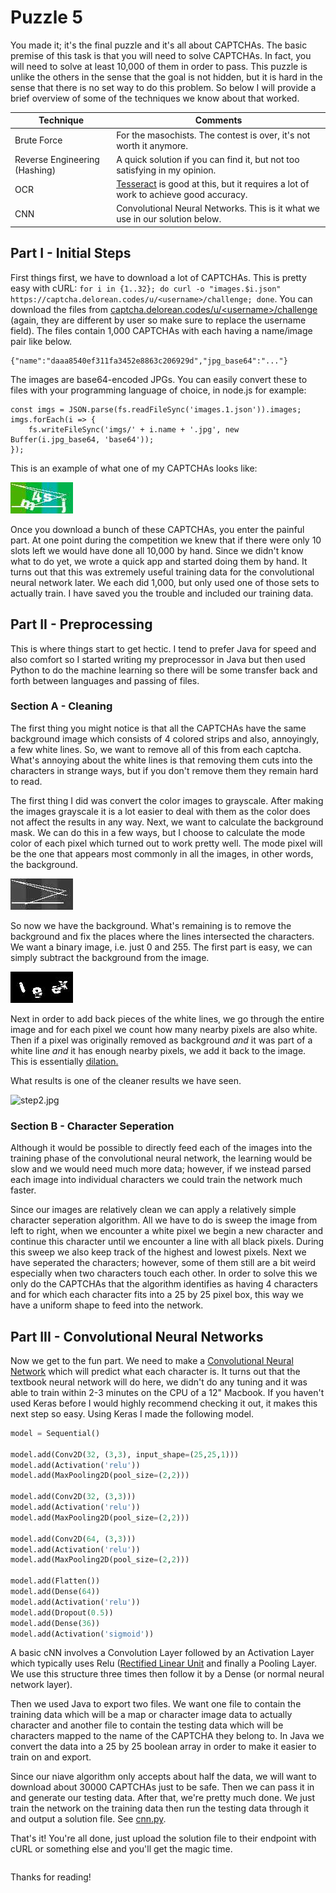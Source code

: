 Puzzle 5
========

You made it; it's the final puzzle and it's all about CAPTCHAs. The basic premise of this task is that you will need to solve CAPTCHAs. In fact, you will need to solve at least 10,000 of them in order to pass. This puzzle is unlike the others in the sense that the goal is not hidden, but it is hard in the sense that there is no set way to do this problem. So below I will provide a brief overview of some of the techniques we know about that worked.

| Technique   | Comments                                                                                                                |
|-------------|-------------------------------------------------------------------------------------------------------------------------|
| Brute Force | For the masochists. The contest is over, it's not worth it anymore.                                                     |
| Reverse Engineering (Hashing)     | A quick solution if you can find it, but not too satisfying in my opinion.                                              |
| OCR         | [Tesseract](https://github.com/tesseract-ocr/) is good at this, but it requires a lot of work to achieve good accuracy. |
| CNN         | Convolutional Neural Networks. This is it what we use in our solution below.                                            |

Part I - Initial Steps
----------------------

First things first, we have to download a lot of CAPTCHAs. This is pretty easy with cURL: `for i in {1..32}; do curl -o "images.$i.json" https://captcha.delorean.codes/u/<username>/challenge; done`. You can download the files from [captcha.delorean.codes/u/\<username>/challenge](https://captcha.delorean.codes/u/<username>/challenge) (again, they are different by user so make sure to replace the username field). The files contain 1,000 CAPTCHAs with each having a name/image pair like below.

```
{"name":"daaa8540ef311fa3452e8863c206929d","jpg_base64":"..."}
```

The images are base64-encoded JPGs. You can easily convert these to files with your programming language of choice, in node.js for example:

```
const imgs = JSON.parse(fs.readFileSync('images.1.json')).images;
imgs.forEach(i => {
    fs.writeFileSync('imgs/' + i.name + '.jpg', new Buffer(i.jpg_base64, 'base64'));
});
```

This is an example of what one of my CAPTCHAs looks like:

![captcha.jpg](captcha.jpg)

Once you download a bunch of these CAPTCHAs, you enter the painful part. At one point during the competition we knew that if there were only 10 slots left we would have done all 10,000 by hand. Since we didn't know what to do yet, we wrote a quick app and started doing them by hand. It turns out that this was extremely useful training data for the convolutional neural network later. We each did 1,000, but only used one of those sets to actually train. I have saved you the trouble and included our training data.

Part II - Preprocessing
-----------------------

This is where things start to get hectic. I tend to prefer Java for speed and also comfort so I started writing my preprocessor in Java but then used Python to do the machine learning so there will be some transfer back and forth between languages and passing of files.

### Section A - Cleaning

The first thing you might notice is that all the CAPTCHAs have the same background image which consists of 4 colored strips and also, annoyingly, a few white lines. So, we want to remove all of this from each captcha. What's annoying about the white lines is that removing them cuts into the characters in strange ways, but if you don't remove them they remain hard to read.

The first thing I did was convert the color images to grayscale. After making the images grayscale it is a lot easier to deal with them as the color does not affect the results in any way. Next, we want to calculate the background mask. We can do this in a few ways, but I choose to calculate the mode color of each pixel which turned out to work pretty well. The mode pixel will be the one that appears most commonly in all the images, in other words, the background.

![mode.png](mode.png)

So now we have the background. What's remaining is to remove the background and fix the places where the lines intersected the characters. We want a binary image, i.e. just 0 and 255. The first part is easy, we can simply subtract the background from the image.

![step1.jpg](step1.jpg)

Next in order to add back pieces of the white lines, we go through the entire image and for each pixel we count how many nearby pixels are also white. Then if a pixel was originally removed as background *and* it was part of a white line *and* it has enough nearby pixels, we add it back to the image. This is essentially [dilation.](https://homepages.inf.ed.ac.uk/rbf/HIPR2/dilate.htm)

What results is one of the cleaner results we have seen.

![step2.jpg](step2.jpg)

### Section B - Character Seperation

Although it would be possible to directly feed each of the images into the training phase of the convolutional neural network, the learning would be slow and we would need much more data; however, if we instead parsed each image into individual characters we could train the network much faster.

Since our images are relatively clean we can apply a relatively simple character seperation algorithm. All we have to do is sweep the image from left to right, when we encounter a white pixel we begin a new character and continue this character until we encounter a line with all black pixels. During this sweep we also keep track of the highest and lowest pixels. Next we have seperated the characters; however, some of them still are a bit weird especially when two characters touch each other. In order to solve this we only do the CAPTCHAs that the algorithm identifies as having 4 characters and for which each character fits into a 25 by 25 pixel box, this way we have a uniform shape to feed into the network.

Part III - Convolutional Neural Networks
----------------------------------------

Now we get to the fun part. We need to make a [Convolutional Neural Network](https://en.wikipedia.org/wiki/Convolutional_neural_network) which will predict what each character is. It turns out that the textbook neural network will do here, we didn't do any tuning and it was able to train within 2-3 minutes on the CPU of a 12" Macbook. If you haven't used Keras before I would highly recommend checking it out, it makes this next step so easy. Using Keras I made the following model.

```python
model = Sequential()

model.add(Conv2D(32, (3,3), input_shape=(25,25,1)))
model.add(Activation('relu'))
model.add(MaxPooling2D(pool_size=(2,2)))

model.add(Conv2D(32, (3,3)))
model.add(Activation('relu'))
model.add(MaxPooling2D(pool_size=(2,2)))

model.add(Conv2D(64, (3,3)))
model.add(Activation('relu'))
model.add(MaxPooling2D(pool_size=(2,2)))

model.add(Flatten())
model.add(Dense(64))
model.add(Activation('relu'))
model.add(Dropout(0.5))
model.add(Dense(36))
model.add(Activation('sigmoid'))
```

A basic cNN involves a Convolution Layer followed by an Activation Layer which typically uses Relu ([Rectified Linear Unit](https://en.wikipedia.org/wiki/Rectifier_(neural_networks)) and finally a Pooling Layer. We use this structure three times then follow it by a Dense (or normal neural network layer).

Then we used Java to export two files. We want one file to contain the training data which will be a map or character image data to actually character and another file to contain the testing data which will be characters mapped to the name of the CAPTCHA they belong to. In Java we convert the data into a 25 by 25 boolean array in order to make it easier to train on and export.

Since our niave algorithm only accepts about half the data, we will want to download about 30000 CAPTCHAs just to be safe. Then we can pass it in and generate our testing data. After that, we're pretty much done. We just train the network on the training data then run the testing data through it and output a solution file. See [cnn.py](cnn.py).

That's it! You're all done, just upload the solution file to their endpoint with cURL or something else and you'll get the magic time.

```bash

```

Thanks for reading!
